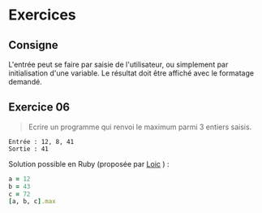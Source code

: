 # Exercices
## Consigne
L'entrée peut se faire par saisie de l'utilisateur, ou simplement par initialisation d'une variable. Le résultat doit être affiché avec le formatage demandé.

## Exercice 06
>Ecrire un programme qui renvoi le maximum parmi 3 entiers saisis.
```
Entrée : 12, 8, 41
Sortie : 41
```

Solution possible en Ruby (proposée par [Loic](https://github.com/EuryX) )  :
```Ruby
a = 12
b = 43
c = 72
[a, b, c].max
```
